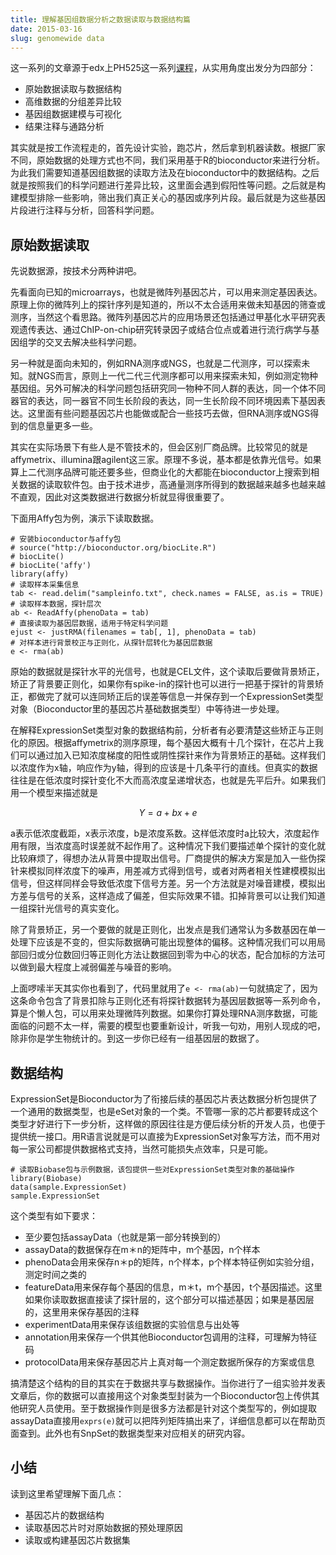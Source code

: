```yaml
---
title: 理解基因组数据分析之数据读取与数据结构篇
date: 2015-03-16
slug: genomewide data
---
```


这一系列的文章源于edx上PH525这一系列[课程](https://www.edx.org/course/statistics-r-life-sciences-harvardx-ph525-1x)，从实用角度出发分为四部分：

- 原始数据读取与数据结构
- 高维数据的分组差异比较
- 基因组数据建模与可视化
- 结果注释与通路分析

其实就是按工作流程走的，首先设计实验，跑芯片，然后拿到机器读数。根据厂家不同，原始数据的处理方式也不同，我们采用基于R的bioconductor来进行分析。为此我们需要知道基因组数据的读取方法及在bioconductor中的数据结构。之后就是按照我们的科学问题进行差异比较，这里面会遇到假阳性等问题。之后就是构建模型排除一些影响，筛出我们真正关心的基因或序列片段。最后就是为这些基因片段进行注释与分析，回答科学问题。

## 原始数据读取

先说数据源，按技术分两种讲吧。

先看面向已知的microarrays，也就是微阵列基因芯片，可以用来测定基因表达。原理上你的微阵列上的探针序列是知道的，所以不太合适用来做未知基因的筛查或测序，当然这个看思路。微阵列基因芯片的应用场景还包括通过甲基化水平研究表观遗传表达、通过ChIP-on-chip研究转录因子或结合位点或着进行流行病学与基因组学的交叉去解决些科学问题。

另一种就是面向未知的，例如RNA测序或NGS，也就是二代测序，可以探索未知。就NGS而言，原则上一代二代三代测序都可以用来探索未知，例如测定物种基因组。另外可解决的科学问题包括研究同一物种不同人群的表达，同一个体不同器官的表达，同一器官不同生长阶段的表达，同一生长阶段不同环境因素下基因表达。这里面有些问题基因芯片也能做或配合一些技巧去做，但RNA测序或NGS得到的信息量更多一些。

其实在实际场景下有些人是不管技术的，但会区别厂商品牌。比较常见的就是affymetrix、illumina跟agilent这三家。原理不多说，基本都是依靠光信号。如果算上二代测序品牌可能还要多些，但商业化的大都能在bioconductor上搜索到相关数据的读取软件包。由于技术进步，高通量测序所得到的数据越来越多也越来越不直观，因此对这类数据进行数据分析就显得很重要了。

下面用Affy包为例，演示下读取数据。

~~~
# 安装bioconductor与affy包
# source("http://bioconductor.org/biocLite.R")
# biocLite()
# biocLite('affy')
library(affy)
# 读取样本采集信息
tab <- read.delim("sampleinfo.txt", check.names = FALSE, as.is = TRUE)
# 读取样本数据，探针层次
ab <- ReadAffy(phenoData = tab)
# 直接读取为基因层数据，适用于特定科学问题
ejust <- justRMA(filenames = tab[, 1], phenoData = tab) 
# 对样本进行背景校正与正则化，从探针层转化为基因层数据
e <- rma(ab)
~~~

原始的数据就是探针水平的光信号，也就是CEL文件，这个读取后要做背景矫正，矫正了背景要正则化，如果你有spike-in的探针也可以进行一把基于探针的背景矫正，都做完了就可以连同矫正后的误差等信息一并保存到一个ExpressionSet类型对象（Bioconductor里的基因芯片基础数据类型）中等待进一步处理。

在解释ExpressionSet类型对象的数据结构前，分析者有必要清楚这些矫正与正则化的原因。根据affymetrix的测序原理，每个基因大概有十几个探针，在芯片上我们可以通过加入已知浓度梯度的阳性或阴性探针来作为背景矫正的基础。这样我们以浓度作为x轴，响应作为y轴，得到的应该是十几条平行的直线。但真实的数据往往是在低浓度时探针变化不大而高浓度呈递增状态，也就是先平后升。如果我们用一个模型来描述就是

$$Y = a + bx + e$$

a表示低浓度截距，x表示浓度，b是浓度系数。这样低浓度时a比较大，浓度起作用有限，当浓度高时误差就不起作用了。这种情况下我们要描述单个探针的变化就比较麻烦了，得想办法从背景中提取出信号。厂商提供的解决方案是加入一些伪探针来模拟同样浓度下的噪声，用差减方式得到信号，或者对两者相关性建模模拟出信号，但这样同样会导致低浓度下信号方差。另一个方法就是对噪音建模，模拟出方差与信号的关系，这样造成了偏差，但实际效果不错。扣掉背景可以让我们知道一组探针光信号的真实变化。

除了背景矫正，另一个要做的就是正则化，出发点是我们通常认为多数基因在单一处理下应该是不变的，但实际数据确可能出现整体的偏移。这种情况我们可以用局部回归或分位数回归等正则化方法让数据回到零为中心的状态，配合加标的方法可以做到最大程度上减弱偏差与噪音的影响。

上面啰嗦半天其实你也看到了，代码里就用了`e <- rma(ab)`一句就搞定了，因为这条命令包含了背景扣除与正则化还有将探针数据转为基因层数据等一系列命令，算是个懒人包，可以用来处理微阵列数据。如果你打算处理RNA测序数据，可能面临的问题不太一样，需要的模型也要重新设计，听我一句劝，用别人现成的吧，除非你是学生物统计的。到这一步你已经有一组基因层的数据了。

## 数据结构

ExpressionSet是Bioconductor为了衔接后续的基因芯片表达数据分析包提供了一个通用的数据类型，也是eSet对象的一个类。不管哪一家的芯片都要转成这个类型才好进行下一步分析，这样做的原因往往是方便后续分析的开发人员，也便于提供统一接口。用R语言说就是可以直接为ExpressionSet对象写方法，而不用对每一家公司都提供数据格式支持，当然可能损失点效率，只是可能。

~~~
# 读取Biobase包与示例数据，该包提供一些对ExpressionSet类型对象的基础操作
library(Biobase)
data(sample.ExpressionSet)
sample.ExpressionSet
~~~

这个类型有如下要求：

- 至少要包括assayData（也就是第一部分转换到的）
- assayData的数据保存在m＊n的矩阵中，m个基因，n个样本
- phenoData会用来保存n＊p的矩阵，n个样本，p个样本特征例如实验分组，测定时间之类的
- featureData用来保存每个基因的信息，m＊t，m个基因，t个基因描述。这里如果你读取数据直接读了探针层的，这个部分可以描述基因；如果是基因层的，这里用来保存基因的注释
- experimentData用来保存该组数据的实验信息与出处等
- annotation用来保存一个供其他Bioconductor包调用的注释，可理解为特征码
- protocolData用来保存基因芯片上真对每一个测定数据所保存的方案或信息

搞清楚这个结构的目的其实在于数据共享与数据操作。当你进行了一组实验并发表文章后，你的数据可以直接用这个对象类型封装为一个Bioconductor包上传供其他研究人员使用。至于数据操作则是很多方法都是针对这个类型写的，例如提取assayData直接用`exprs(e)`就可以把阵列矩阵搞出来了，详细信息都可以在帮助页面查到。此外也有SnpSet的数据类型来对应相关的研究内容。

## 小结

读到这里希望理解下面几点：

- 基因芯片的数据结构
- 读取基因芯片时对原始数据的预处理原因
- 读取或构建基因芯片数据集
